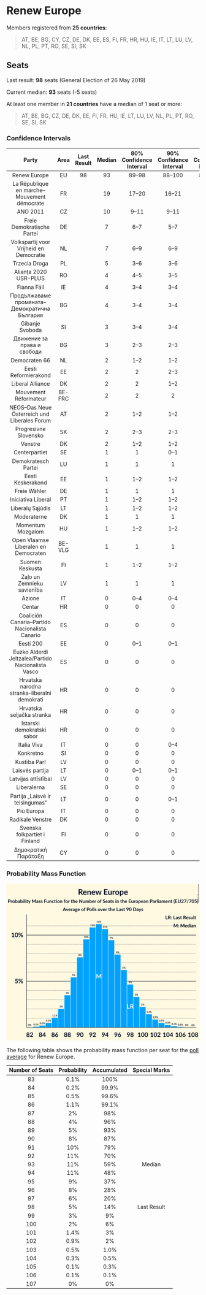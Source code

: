 # Renew Europe

Members registered from **25 countries**:

> AT, BE, BG, CY, CZ, DE, DK, EE, ES, FI, FR, HR, HU, IE, IT, LT, LU, LV, NL, PL, PT, RO, SE, SI, SK

## Seats

Last result: **98** seats (General Election of 26 May 2019)

Current median: **93** seats (-5 seats)

At least one member in **21 countries** have a median of 1 seat or more:

> AT, BE, BG, CZ, DE, DK, EE, FI, FR, HU, IE, LT, LU, LV, NL, PL, PT, RO, SE, SI, SK

### Confidence Intervals

| Party | Area | Last Result | Median | 80% Confidence Interval | 90% Confidence Interval | 95% Confidence Interval | 99% Confidence Interval |
|:-----:|:----:|:-----------:|:------:|:-----------------------:|:-----------------------:|:-----------------------:|:-----------------------:|
| Renew Europe | EU | 98 | 93 | 89–98 | 88–100 | 87–101 | 85–104 |
| La République en marche–Mouvement démocrate | FR | | 19 | 17–20 | 16–21 | 16–21 | 15–22 |
| ANO 2011 | CZ | | 10 | 9–11 | 9–11 | 9–11 | 9–12 |
| Freie Demokratische Partei | DE | | 7 | 6–7 | 5–7 | 5–7 | 5–8 |
| Volkspartij voor Vrijheid en Democratie | NL | | 7 | 6–9 | 6–9 | 6–9 | 5–9 |
| Trzecia Droga | PL | | 5 | 3–6 | 3–6 | 3–7 | 0–7 |
| Alianța 2020 USR-PLUS | RO | | 4 | 4–5 | 3–5 | 3–5 | 3–5 |
| Fianna Fáil | IE | | 4 | 3–4 | 3–4 | 2–4 | 1–4 |
| Продължаваме промяната–Демократична България | BG | | 4 | 3–4 | 3–4 | 3–5 | 3–5 |
| Gibanje Svoboda | SI | | 3 | 3–4 | 3–4 | 3–4 | 3–4 |
| Движение за права и свободи | BG | | 3 | 2–3 | 2–3 | 2–3 | 2–4 |
| Democraten 66 | NL | | 2 | 1–2 | 1–2 | 1–3 | 1–3 |
| Eesti Reformierakond | EE | | 2 | 2 | 2–3 | 2–3 | 2–3 |
| Liberal Alliance | DK | | 2 | 2 | 1–2 | 1–2 | 1–2 |
| Mouvement Réformateur | BE-FRC | | 2 | 2 | 2 | 1–2 | 1–2 |
| NEOS–Das Neue Österreich und Liberales Forum | AT | | 2 | 1–2 | 1–2 | 1–2 | 1–2 |
| Progresívne Slovensko | SK | | 2 | 2–3 | 2–3 | 2–3 | 2–3 |
| Venstre | DK | | 2 | 1–2 | 1–2 | 1–2 | 1–2 |
| Centerpartiet | SE | | 1 | 1 | 0–1 | 0–1 | 0–1 |
| Demokratesch Partei | LU | | 1 | 1 | 1 | 1 | 1–2 |
| Eesti Keskerakond | EE | | 1 | 1–2 | 1–2 | 1–2 | 1–2 |
| Freie Wähler | DE | | 1 | 1 | 1 | 0–1 | 0–1 |
| Iniciativa Liberal | PT | | 1 | 1–2 | 1–2 | 1–2 | 0–3 |
| Liberalų Sąjūdis | LT | | 1 | 1–2 | 1–2 | 1–2 | 0–2 |
| Moderaterne | DK | | 1 | 1 | 1 | 1 | 1 |
| Momentum Mozgalom | HU | | 1 | 1–2 | 1–2 | 1–2 | 1–2 |
| Open Vlaamse Liberalen en Democraten | BE-VLG | | 1 | 1 | 1 | 1 | 1 |
| Suomen Keskusta | FI | | 1 | 1–2 | 1–2 | 1–2 | 1–2 |
| Zaļo un Zemnieku savienība | LV | | 1 | 1 | 1 | 1 | 1 |
| Azione | IT | | 0 | 0–4 | 0–4 | 0–5 | 0–5 |
| Centar | HR | | 0 | 0 | 0 | 0 | 0 |
| Coalición Canaria–Partido Nacionalista Canario | ES | | 0 | 0 | 0 | 0 | 0 |
| Eesti 200 | EE | | 0 | 0–1 | 0–1 | 0–1 | 0–1 |
| Euzko Alderdi Jeltzalea/Partido Nacionalista Vasco | ES | | 0 | 0 | 0 | 0 | 0 |
| Hrvatska narodna stranka–liberalni demokrati | HR | | 0 | 0 | 0 | 0 | 0 |
| Hrvatska seljačka stranka | HR | | 0 | 0 | 0 | 0 | 0 |
| Istarski demokratski sabor | HR | | 0 | 0 | 0 | 0 | 0 |
| Italia Viva | IT | | 0 | 0 | 0–4 | 0–4 | 0–4 |
| Konkretno | SI | | 0 | 0 | 0 | 0 | 0 |
| Kustība Par! | LV | | 0 | 0 | 0 | 0 | 0 |
| Laisvės partija | LT | | 0 | 0–1 | 0–1 | 0–1 | 0–1 |
| Latvijas attīstībai | LV | | 0 | 0 | 0 | 0 | 0 |
| Liberalerna | SE | | 0 | 0 | 0 | 0 | 0–1 |
| Partija „Laisvė ir teisingumas“ | LT | | 0 | 0 | 0–1 | 0–1 | 0–1 |
| Più Europa | IT | | 0 | 0 | 0 | 0 | 0–4 |
| Radikale Venstre | DK | | 0 | 0 | 0 | 0–1 | 0–1 |
| Svenska folkpartiet i Finland | FI | | 0 | 0 | 0 | 0–1 | 0–1 |
| Δημοκρατική Παράταξη | CY | | 0 | 0 | 0 | 0 | 0 |

### Probability Mass Function

![Graph with seats probability mass function not yet produced](average-2023-08-31-seats-pmf-reneweurope.png "Seats Probability Mass Function")

The following table shows the probability mass function per seat for the [poll average](average-2023-08-31.html) for Renew Europe.

| Number of Seats | Probability | Accumulated | Special Marks |
|:---------------:|:-----------:|:-----------:|:-------------:|
| 83 | 0.1% | 100% |  |
| 84 | 0.2% | 99.9% |  |
| 85 | 0.5% | 99.6% |  |
| 86 | 1.1% | 99.1% |  |
| 87 | 2% | 98% |  |
| 88 | 4% | 96% |  |
| 89 | 5% | 93% |  |
| 90 | 8% | 87% |  |
| 91 | 10% | 79% |  |
| 92 | 11% | 70% |  |
| 93 | 11% | 59% | Median |
| 94 | 11% | 48% |  |
| 95 | 9% | 37% |  |
| 96 | 8% | 28% |  |
| 97 | 6% | 20% |  |
| 98 | 5% | 14% | Last Result |
| 99 | 3% | 9% |  |
| 100 | 2% | 6% |  |
| 101 | 1.4% | 3% |  |
| 102 | 0.9% | 2% |  |
| 103 | 0.5% | 1.0% |  |
| 104 | 0.3% | 0.5% |  |
| 105 | 0.1% | 0.3% |  |
| 106 | 0.1% | 0.1% |  |
| 107 | 0% | 0% |  |


